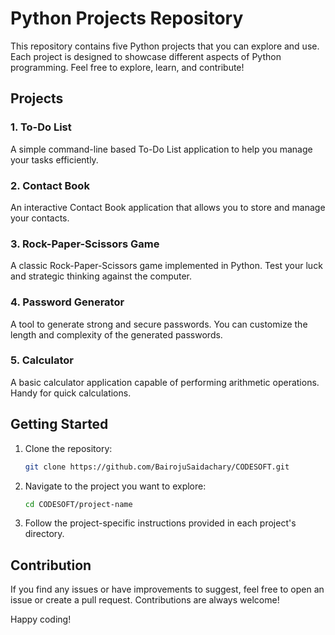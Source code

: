 # Python Projects Repository

This repository contains five Python projects that you can explore and use. Each project is designed to showcase different aspects of Python programming. Feel free to explore, learn, and contribute!

## Projects

### 1. To-Do List

A simple command-line based To-Do List application to help you manage your tasks efficiently.

### 2. Contact Book

An interactive Contact Book application that allows you to store and manage your contacts.

### 3. Rock-Paper-Scissors Game

A classic Rock-Paper-Scissors game implemented in Python. Test your luck and strategic thinking against the computer.

### 4. Password Generator

A tool to generate strong and secure passwords. You can customize the length and complexity of the generated passwords.

### 5. Calculator

A basic calculator application capable of performing arithmetic operations. Handy for quick calculations.

## Getting Started

1. Clone the repository:

    ```bash
    git clone https://github.com/BairojuSaidachary/CODESOFT.git
    ```

2. Navigate to the project you want to explore:

    ```bash
    cd CODESOFT/project-name
    ```

3. Follow the project-specific instructions provided in each project's directory.

## Contribution

If you find any issues or have improvements to suggest, feel free to open an issue or create a pull request. Contributions are always welcome!



Happy coding!
